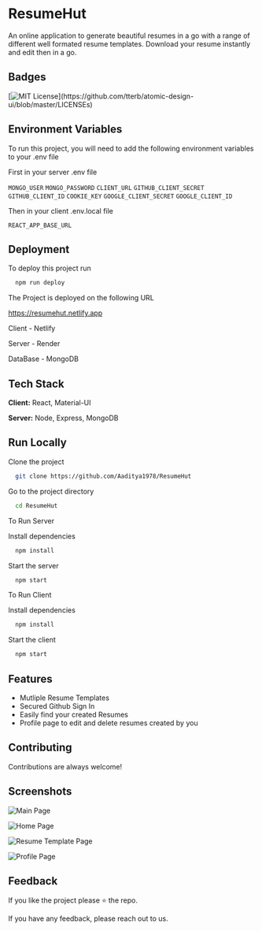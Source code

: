 # ResumeHut
An online application to generate beautiful resumes in a go
with a range of different well formated resume templates.
Download your resume instantly and edit then in a go.

## Badges

[![MIT License](https://img.shields.io/apm/l/atomic-design-ui.svg?)](https://github.com/tterb/atomic-design-ui/blob/master/LICENSEs)




## Environment Variables

To run this project, you will need to add the following environment variables to your .env file

First in your server .env file

`MONGO_USER` `MONGO_PASSWORD` `CLIENT_URL` `GITHUB_CLIENT_SECRET` `GITHUB_CLIENT_ID` 
 `COOKIE_KEY` `GOOGLE_CLIENT_SECRET`
`GOOGLE_CLIENT_ID`

Then in your client .env.local file

`REACT_APP_BASE_URL`


## Deployment

To deploy this project run

```bash
  npm run deploy
```

The Project is deployed on the following URL

https://resumehut.netlify.app

Client - Netlify

Server - Render

DataBase - MongoDB


## Tech Stack

**Client:** React, Material-UI

**Server:** Node, Express, MongoDB


## Run Locally

Clone the project

```bash
  git clone https://github.com/Aaditya1978/ResumeHut
```

Go to the project directory

```bash
  cd ResumeHut
```

To Run Server

Install dependencies

```bash
  npm install
```

Start the server

```bash
  npm start
```

To Run Client

Install dependencies

```bash
  npm install
```

Start the client

```bash
  npm start
```

## Features

- Mutliple Resume Templates
- Secured Github Sign In
- Easily find your created Resumes
- Profile page to edit and delete resumes created by you


## Contributing

Contributions are always welcome!


## Screenshots

![Main Page](https://res.cloudinary.com/dsi3u8pfq/image/upload/v1658245745/ResumeHut_fxkczg.png)

![Home Page](https://res.cloudinary.com/dsi3u8pfq/image/upload/v1658245814/ResumeHut_1_pslhh8.png)

![Resume Template Page](https://res.cloudinary.com/dsi3u8pfq/image/upload/v1658245918/ResumeHut_2_oscrom.png)

![Profile Page](https://res.cloudinary.com/dsi3u8pfq/image/upload/v1658246036/ResumeHut_3_oexwuh.png)


## Feedback

If you like the project please ⭐ the repo.

If you have any feedback, please reach out to us.

